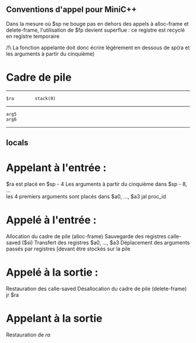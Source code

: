## Conventions d'appel pour MiniC++

Dans la mesure où $sp ne bouge pas en dehors des appels à alloc-frame
et delete-frame, l'utilisation de $fp devient superflue :
ce registre est recyclé en registre temporaire

/!\ La fonction appelante doit donc écrire légèrement en dessous
de $sp ($ra et les arguments à partir du cinquième)


# Cadre de pile

-------------
    $ra        stack(0)
------------- 
    arg5
    arg6   
-------------
   locals     
-------------

# Appelant à l'entrée :

$ra est placé en $sp - 4
Les arguments à partir du cinquième dans $sp - 8, ...  
les 4 premiers arguments sont placés dans $a0, ..., $a3
jal proc_id

# Appelé à l'entrée :

Allocation du cadre de pile (alloc-frame)
Sauvegarde des registres calle-saved ($si)
Transfert des registres $a0, ..., $a3
Déplacement des arguments passés par registres 
  [devant être stockés sur la pile

# Appelé à la sortie :

Restauration des calle-saved
Désallocation du cadre de pile (delete-frame)
jr $ra

# Appelant à la sortie

Restauration de $ra$
